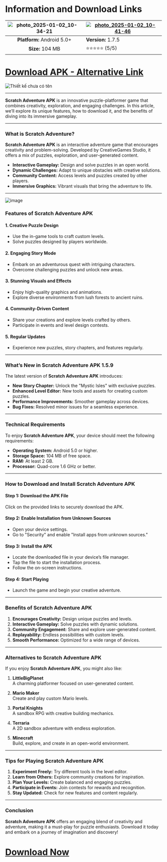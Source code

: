 <!-- SEO Optimized Article for "Scratch Adventure APK" -->

# Information and Download Links

| ![photo_2025-01-02_10-34-21](https://github.com/user-attachments/assets/626dda65-dd25-4260-8754-adefaeebf279) | <a href="https://aloapk.com">![photo_2025-01-02_10-41-46](https://github.com/user-attachments/assets/38cf0498-684d-4076-ab26-f41f4a028082)</a> |
|:-------------------------------------------------:|-----------------------|
| **Platform:** Android 5.0+                        | **Version:** 1.7.5        |
| **Size:** 104 MB                              | ⭐️⭐️⭐️⭐️⭐️ (5/5) |

# [**Download APK - Alternative Link**](https://aloapk.com)

![Thiết kế chưa có tên](https://github.com/user-attachments/assets/3293d55b-b760-4751-9c57-fae9c81c493e)

---

**Scratch Adventure APK** is an innovative puzzle-platformer game that combines creativity, exploration, and engaging challenges. In this article, we’ll explore its unique features, how to download it, and the benefits of diving into its immersive gameplay.

---

### **What is Scratch Adventure?**

**Scratch Adventure APK** is an interactive adventure game that encourages creativity and problem-solving. Developed by CreativeGames Studio, it offers a mix of puzzles, exploration, and user-generated content.

- **Interactive Gameplay:** Design and solve puzzles in an open world.
- **Dynamic Challenges:** Adapt to unique obstacles with creative solutions.
- **Community Content:** Access levels and puzzles created by other players.
- **Immersive Graphics:** Vibrant visuals that bring the adventure to life.

---

![image](https://github.com/user-attachments/assets/dce419d4-166a-495b-b6a7-b04e511589d6)

### **Features of Scratch Adventure APK**

#### **1. Creative Puzzle Design**
- Use the in-game tools to craft custom levels.
- Solve puzzles designed by players worldwide.

#### **2. Engaging Story Mode**
- Embark on an adventurous quest with intriguing characters.
- Overcome challenging puzzles and unlock new areas.

#### **3. Stunning Visuals and Effects**
- Enjoy high-quality graphics and animations.
- Explore diverse environments from lush forests to ancient ruins.

#### **4. Community-Driven Content**
- Share your creations and explore levels crafted by others.
- Participate in events and level design contests.

#### **5. Regular Updates**
- Experience new puzzles, story chapters, and features regularly.

---

### **What’s New in Scratch Adventure APK 1.5.9**

The latest version of **Scratch Adventure APK** introduces:

- **New Story Chapter:** Unlock the "Mystic Isles" with exclusive puzzles.
- **Enhanced Level Editor:** New tools and assets for creating custom puzzles.
- **Performance Improvements:** Smoother gameplay across devices.
- **Bug Fixes:** Resolved minor issues for a seamless experience.

---

### **Technical Requirements**

To enjoy **Scratch Adventure APK**, your device should meet the following requirements:

- **Operating System:** Android 5.0 or higher.
- **Storage Space:** 104 MB of free space.
- **RAM:** At least 2 GB.
- **Processor:** Quad-core 1.6 GHz or better.

---

### **How to Download and Install Scratch Adventure APK**

#### **Step 1: Download the APK File**
Click on the provided links to securely download the APK.

#### **Step 2: Enable Installation from Unknown Sources**
- Open your device settings.
- Go to "Security" and enable "Install apps from unknown sources."

#### **Step 3: Install the APK**
- Locate the downloaded file in your device’s file manager.
- Tap the file to start the installation process.
- Follow the on-screen instructions.

#### **Step 4: Start Playing**
- Launch the game and begin your creative adventure.

---

### **Benefits of Scratch Adventure APK**

1. **Encourages Creativity:** Design unique puzzles and levels.
2. **Interactive Gameplay:** Solve puzzles with dynamic solutions.
3. **Community Engagement:** Share and explore user-generated content.
4. **Replayability:** Endless possibilities with custom levels.
5. **Smooth Performance:** Optimized for a wide range of devices.

---

### **Alternatives to Scratch Adventure APK**

If you enjoy **Scratch Adventure APK**, you might also like:

1. **LittleBigPlanet**  
   A charming platformer focused on user-generated content.

2. **Mario Maker**  
   Create and play custom Mario levels.

3. **Portal Knights**  
   A sandbox RPG with creative building mechanics.

4. **Terraria**  
   A 2D sandbox adventure with endless exploration.

5. **Minecraft**  
   Build, explore, and create in an open-world environment.

---

### **Tips for Playing Scratch Adventure APK**

1. **Experiment Freely:** Try different tools in the level editor.
2. **Learn from Others:** Explore community creations for inspiration.
3. **Plan Your Levels:** Create balanced and engaging puzzles.
4. **Participate in Events:** Join contests for rewards and recognition.
5. **Stay Updated:** Check for new features and content regularly.

---

### **Conclusion**

**Scratch Adventure APK** offers an engaging blend of creativity and adventure, making it a must-play for puzzle enthusiasts. Download it today and embark on a journey of imagination and discovery!

# [**Download Now**](https://aloapk.com)
